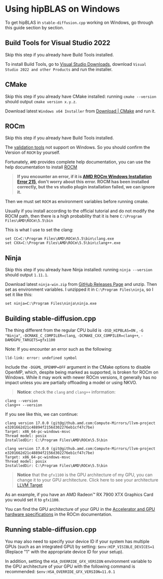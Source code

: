# Using hipBLAS on Windows

To get hipBLAS in `stable-diffusion.cpp` working on Windows, go through this guide section by section.

## Build Tools for Visual Studio 2022

Skip this step if you already have Build Tools installed.

To install Build Tools, go to [Visual Studio Downloads](https://visualstudio.microsoft.com/vs/), download `Visual Studio 2022 and other Products` and run the installer.

## CMake

Skip this step if you already have CMake installed: running `cmake --version` should output `cmake version x.y.z`.

Download latest `Windows x64 Installer` from [Download | CMake](https://cmake.org/download/) and run it.

## ROCm

Skip this step if you already have Build Tools installed.

The [validation tools](https://rocm.docs.amd.com/en/latest/reference/validation_tools.html) not support on Windows. So you should confirm the Version of `ROCM` by yourself.

Fortunately, `AMD` provides complete help documentation, you can use the help documentation to install [ROCM](https://rocm.docs.amd.com/en/latest/deploy/windows/quick_start.html)

> **If you encounter an error, if it is [AMD ROCm Windows Installation Error 215](https://github.com/RadeonOpenCompute/ROCm/issues/2363), don't worry about this error. ROCM has been installed correctly, but the vs studio plugin installation failed, we can ignore it.**

Then we must set `ROCM` as environment variables before running cmake.

Usually if you install according to the official tutorial and do not modify the ROCM path, then there is a high probability that it is here `C:\Program Files\AMD\ROCm\5.5\bin`

This is what I use to set the clang:

```Commandline
set CC=C:\Program Files\AMD\ROCm\5.5\bin\clang.exe
set CXX=C:\Program Files\AMD\ROCm\5.5\bin\clang++.exe
```

## Ninja

Skip this step if you already have Ninja installed: running `ninja --version` should output `1.11.1`.

Download latest `ninja-win.zip` from [GitHub Releases Page](https://github.com/ninja-build/ninja/releases/tag/v1.11.1) and unzip. Then set as environment variables. I unzipped it in `C:\Program Files\ninja`, so I set it like this:

```Commandline
set ninja=C:\Program Files\ninja\ninja.exe
```

## Building stable-diffusion.cpp

The thing different from the regular CPU build is `-DSD_HIPBLAS=ON` ,
`-G "Ninja"`, `-DCMAKE_C_COMPILER=clang`, `-DCMAKE_CXX_COMPILER=clang++`, `-DAMDGPU_TARGETS=gfx1100`

Note:
If you encounter an error such as the following:

```Commandline
lld-link: error: undefined symbol
```

Include the `-DGGML_OPENMP=OFF` argument in the CMake options to disable OpenMP, which, despite being marked as supported, is broken for ROCm on Windows. While it may work with newer ROCm versions, it generally has no impact unless you are partially offloading a model or using NKVO.

> **Notice**: check the `clang` and `clang++` information:

```Commandline
clang --version
clang++ --version
```

If you see like this, we can continue:

```
clang version 17.0.0 (git@github.amd.com:Compute-Mirrors/llvm-project e3201662d21c48894f2156d302276eb1cf47c7be)
Target: x86_64-pc-windows-msvc
Thread model: posix
InstalledDir: C:\Program Files\AMD\ROCm\5.5\bin
```

```
clang version 17.0.0 (git@github.amd.com:Compute-Mirrors/llvm-project e3201662d21c48894f2156d302276eb1cf47c7be)
Target: x86_64-pc-windows-msvc
Thread model: posix
InstalledDir: C:\Program Files\AMD\ROCm\5.5\bin
```

> **Notice** that the `gfx1100` is the GPU architecture of my GPU, you can change it to your GPU architecture. Click here to see your architecture [LLVM Target](https://rocm.docs.amd.com/en/latest/release/windows_support.html#windows-supported-gpus)

As an example, if you have an AMD Radeon™ RX 7900 XTX Graphics Card you would set it to `gfx1100`.

You can find the GPU architecture of your GPU in the [Accelerator and GPU hardware specifications](https://rocm.docs.amd.com/en/latest/reference/gpu-arch-specs.html) in the ROCm documentation.

## Running stable-diffusion.cpp

You may also need to specify your device ID if your system has multiple GPUs (such as an integrated GPU) by setting: `$env:HIP_VISIBLE_DEVICES=1` (Replace "1" with the appropriate device ID for your setup).

In addition, setting the `HSA_OVERRIDE_GFX_VERSION` environment variable to the GPU architecture of your GPU with the following command is recommended: `$env:HSA_OVERRIDE_GFX_VERSION=11.0.1`
